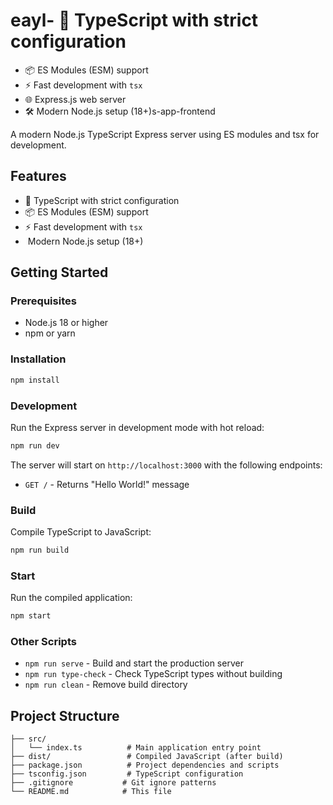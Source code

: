 # eayl- 🚀 TypeScript with strict configuration
- 📦 ES Modules (ESM) support
- ⚡ Fast development with `tsx`
- 🌐 Express.js web server
- 🛠️ Modern Node.js setup (18+)s-app-frontend

A modern Node.js TypeScript Express server using ES modules and tsx for development.

## Features

- 🚀 TypeScript with strict configuration
- 📦 ES Modules (ESM) support
- ⚡ Fast development with `tsx`
- ️ Modern Node.js setup (18+)

## Getting Started

### Prerequisites

- Node.js 18 or higher
- npm or yarn

### Installation

```bash
npm install
```

### Development

Run the Express server in development mode with hot reload:

```bash
npm run dev
```

The server will start on `http://localhost:3000` with the following endpoints:
- `GET /` - Returns "Hello World!" message

### Build

Compile TypeScript to JavaScript:

```bash
npm run build
```

### Start

Run the compiled application:

```bash
npm start
```

### Other Scripts

- `npm run serve` - Build and start the production server
- `npm run type-check` - Check TypeScript types without building
- `npm run clean` - Remove build directory

## Project Structure

```
├── src/
│   └── index.ts          # Main application entry point
├── dist/                 # Compiled JavaScript (after build)
├── package.json          # Project dependencies and scripts
├── tsconfig.json         # TypeScript configuration
├── .gitignore           # Git ignore patterns
└── README.md            # This file
```